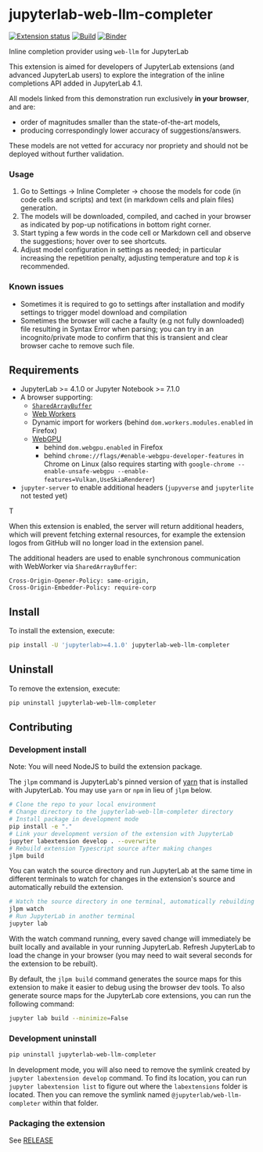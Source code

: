 # jupyterlab-web-llm-completer

[![Extension status](https://img.shields.io/badge/status-experimental-red 'not ready to be used')](https://jupyterlab-contrib.github.io/)
[![Build](https://github.com/krassowski/jupyterlab-web-llm-completer/actions/workflows/build.yml/badge.svg)](https://github.com/krassowski/jupyterlab-web-llm-completer/actions/workflows/build.yml)
[![Binder](https://mybinder.org/badge_logo.svg)](https://mybinder.org/v2/gh/krassowski/jupyterlab-web-llm-completer/main?urlpath=lab)

Inline completion provider using `web-llm` for JupyterLab

This extension is aimed for developers of JupyterLab extensions (and advanced JupyterLab users) to explore the integration of the inline completions API added in JupyterLab 4.1.

All models linked from this demonstration run exclusively **in your browser**, and are:

- order of magnitudes smaller than the state-of-the-art models,
- producing correspondingly lower accuracy of suggestions/answers.

These models are not vetted for accuracy nor propriety and should not be deployed without further validation.

### Usage

1. Go to Settings → Inline Completer → choose the models for code (in code cells and scripts) and text (in markdown cells and plain files) generation.
2. The models will be downloaded, compiled, and cached in your browser as indicated by pop-up notifications in bottom right corner.
3. Start typing a few words in the code cell or Markdown cell and observe the suggestions; hover over to see shortcuts.
4. Adjust model configuration in settings as needed; in particular increasing the repetition penalty, adjusting temperature and top _k_ is recommended.

### Known issues

- Sometimes it is required to go to settings after installation and modify settings to trigger model download and compilation
- Sometimes the browser will cache a faulty (e.g not fully downloaded) file resulting in Syntax Error when parsing; you can try in an incognito/private mode to confirm that this is transient and clear browser cache to remove such file.

## Requirements

- JupyterLab >= 4.1.0 or Jupyter Notebook >= 7.1.0
- A browser supporting:
  - [`SharedArrayBuffer`](https://caniuse.com/sharedarraybuffer)
  - [Web Workers](https://caniuse.com/webworkers)
  - Dynamic import for workers (behind `dom.workers.modules.enabled` in Firefox)
  - [WebGPU](https://caniuse.com/webgpu)
    - behind `dom.webgpu.enabled` in Firefox
    - behind `chrome://flags/#enable-webgpu-developer-features` in Chrome on Linux (also requires starting with `google-chrome --enable-unsafe-webgpu --enable-features=Vulkan,UseSkiaRenderer`)
- `jupyter-server` to enable additional headers (`jupyverse` and `jupyterlite` not tested yet)

T

When this extension is enabled, the server will return additional headers,
which will prevent fetching external resources, for example the extension logos
from GitHub will no longer load in the extension panel.

The additional headers are used to enable synchronous communication with WebWorker via `SharedArrayBuffer`:

```http
Cross-Origin-Opener-Policy: same-origin,
Cross-Origin-Embedder-Policy: require-corp
```

## Install

To install the extension, execute:

```bash
pip install -U 'jupyterlab>=4.1.0' jupyterlab-web-llm-completer
```

## Uninstall

To remove the extension, execute:

```bash
pip uninstall jupyterlab-web-llm-completer
```

## Contributing

### Development install

Note: You will need NodeJS to build the extension package.

The `jlpm` command is JupyterLab's pinned version of
[yarn](https://yarnpkg.com/) that is installed with JupyterLab. You may use
`yarn` or `npm` in lieu of `jlpm` below.

```bash
# Clone the repo to your local environment
# Change directory to the jupyterlab-web-llm-completer directory
# Install package in development mode
pip install -e "."
# Link your development version of the extension with JupyterLab
jupyter labextension develop . --overwrite
# Rebuild extension Typescript source after making changes
jlpm build
```

You can watch the source directory and run JupyterLab at the same time in different terminals to watch for changes in the extension's source and automatically rebuild the extension.

```bash
# Watch the source directory in one terminal, automatically rebuilding when needed
jlpm watch
# Run JupyterLab in another terminal
jupyter lab
```

With the watch command running, every saved change will immediately be built locally and available in your running JupyterLab. Refresh JupyterLab to load the change in your browser (you may need to wait several seconds for the extension to be rebuilt).

By default, the `jlpm build` command generates the source maps for this extension to make it easier to debug using the browser dev tools. To also generate source maps for the JupyterLab core extensions, you can run the following command:

```bash
jupyter lab build --minimize=False
```

### Development uninstall

```bash
pip uninstall jupyterlab-web-llm-completer
```

In development mode, you will also need to remove the symlink created by `jupyter labextension develop`
command. To find its location, you can run `jupyter labextension list` to figure out where the `labextensions`
folder is located. Then you can remove the symlink named `@jupyterlab/web-llm-completer` within that folder.

### Packaging the extension

See [RELEASE](RELEASE.md)
